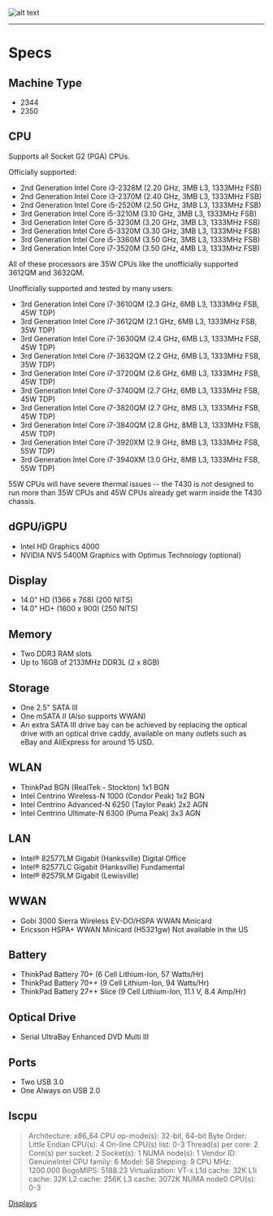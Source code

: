 <!-- TITLE: ThinkPad T430 -->
<!-- SUBTITLE: A quick summary of ThinkPad T430 -->

![alt text](https://images-na.ssl-images-amazon.com/images/I/81o4I0ckQZL._SX679_.jpg "ThinkPad T430")



-----


# Specs

## Machine Type

* 2344
* 2350

## CPU
Supports all Socket G2 (PGA) CPUs.

Officially supported:
* 2nd Generation Intel Core i3-2328M (2.20 GHz, 3MB L3, 1333MHz FSB)
* 2nd Generation Intel Core i3-2370M (2.40 GHz, 3MB L3, 1333MHz FSB)
* 2nd Generation Intel Core i5-2520M (2.50 GHz, 3MB L3, 1333MHz FSB)
* 3rd Generation Intel Core i5-3210M (3.10 GHz, 3MB L3, 1333MHz FSB) 
* 3rd Generation Intel Core i5-3230M (3.20 GHz, 3MB L3, 1333MHz FSB)
* 3rd Generation Intel Core i5-3320M (3.30 GHz, 3MB L3, 1333MHz FSB)
* 3rd Generation Intel Core i5-3360M (3.50 GHz, 3MB L3, 1333MHz FSB)
* 3rd Generation Intel Core i7-3520M (3.50 GHz, 4MB L3, 1333MHz FSB)

All of these processors are 35W CPUs like the unofficially supported 3612QM and 3632QM. 

Unofficially supported and tested by many users:
* 3rd Generation Intel Core i7-3610QM (2.3 GHz, 6MB L3, 1333MHz FSB, 45W TDP)
* 3rd Generation Intel Core i7-3612QM (2.1 GHz, 6MB L3, 1333MHz FSB, 35W TDP)
* 3rd Generation Intel Core i7-3630QM (2.4 GHz, 6MB L3, 1333MHz FSB, 45W TDP)
* 3rd Generation Intel Core i7-3632QM (2.2 GHz, 6MB L3, 1333MHz FSB, 35W TDP)
* 3rd Generation Intel Core i7-3720QM (2.6 GHz, 6MB L3, 1333MHz FSB, 45W TDP)
* 3rd Generation Intel Core i7-3740QM (2.7 GHz, 6MB L3, 1333MHz FSB, 45W TDP)
* 3rd Generation Intel Core i7-3820QM (2.7 GHz, 8MB L3, 1333MHz FSB, 45W TDP)
* 3rd Generation Intel Core i7-3840QM (2.8 GHz, 8MB L3, 1333MHz FSB, 45W TDP)
* 3rd Generation Intel Core i7-3920XM (2.9 GHz, 8MB L3, 1333MHz FSB, 55W TDP)
* 3rd Generation Intel Core i7-3940XM (3.0 GHz, 8MB L3, 1333MHz FSB, 55W TDP)

55W CPUs will have severe thermal issues -- the T430 is not designed to run more than 35W CPUs and 45W CPUs already get warm inside the T430 chassis. 

## dGPU/iGPU

* Intel HD Graphics 4000
* NVIDIA NVS 5400M Graphics with Optimus Technology (optional)

## Display

* 14.0" HD (1366 x 768) (200 NITS)
* 14.0" HD+ (1600 x 900) (250 NITS)

## Memory

* Two DDR3 RAM slots
* Up to 16GB of 2133MHz DDR3L (2 x 8GB)

## Storage

* One 2.5" SATA III
* One mSATA II (Also supports WWAN)
* An extra SATA III drive bay can be achieved by replacing the optical drive with an optical drive caddy, available on many outlets such as eBay and AliExpress for around 15 USD. 

## WLAN

* ThinkPad BGN (RealTek - Stockton) 1x1 BGN
* Intel Centrino Wireless-N 1000 (Condor Peak) 1x2 BGN
* Intel Centrino Advanced-N 6250 (Taylor Peak) 2x2 AGN
* Intel Centrino Ultimate-N 6300 (Puma Peak) 3x3 AGN

## LAN

* Intel® 82577LM Gigabit (Hanksville) Digital Office
* Intel® 82577LC Gigabit (Hanksville) Fundamental
* Intel® 82579LM Gigabit (Lewisville)

## WWAN

* Gobi 3000 Sierra Wireless EV-DO/HSPA WWAN Minicard
* Ericsson HSPA+ WWAN Minicard (H5321gw) Not available in the US

## Battery

* ThinkPad Battery 70+ (6 Cell Lithium-Ion, 57 Watts/Hr)
* ThinkPad Battery 70++ (9 Cell Lithium-Ion, 94 Watts/Hr)
* ThinkPad Battery 27++ Slice (9 Cell Lithium-Ion, 11.1 V, 8.4 Amp/Hr)

## Optical Drive

* Serial UltraBay Enhanced DVD Multi III

## Ports

* Two USB 3.0
* One Always on USB 2.0

## lscpu

>Architecture:          x86_64
>CPU op-mode(s):        32-bit, 64-bit
>Byte Order:            Little Endian
>CPU(s):                4
>On-line CPU(s) list:   0-3
>Thread(s) per core:    2
>Core(s) per socket:    2
>Socket(s):             1
>NUMA node(s):          1
>Vendor ID:             GenuineIntel
>CPU family:            6
>Model:                 58
>Stepping:              9
>CPU MHz:               1200.000
>BogoMIPS:              5188.23
>Virtualization:        VT-x
>L1d cache:             32K
>L1i cache:             32K
>L2 cache:              256K
>L3 cache:              3072K
>NUMA node0 CPU(s):     0-3

[Displays](http://thinkpads.wiki/think-pad-t-430/displays)